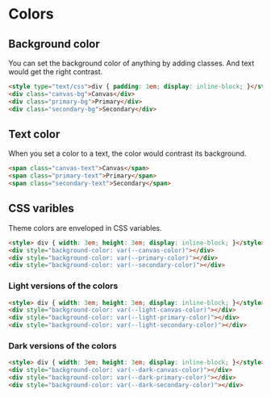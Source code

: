 # Colors

## Background color

You can set the background color of anything by adding classes. And text would get the right contrast.

```HTML
<style type="text/css">div { padding: 1em; display: inline-block; }</style>
<div class="canvas-bg">Canvas</div>
<div class="primary-bg">Primary</div>
<div class="secondary-bg">Secondary</div>
```

## Text color

When you set a color to a text, the color would contrast its background.

```HTML
<span class="canvas-text">Canvas</span>
<span class="primary-text">Primary</span>
<span class="secondary-text">Secondary</span>
```

## CSS varibles

Theme colors are enveloped in CSS variables.

```HTML
<style> div { width: 3em; height: 3em; display: inline-block; }</style>
<div style="background-color: var(--canvas-color)"></div>
<div style="background-color: var(--primary-color)"></div>
<div style="background-color: var(--secondary-color)"></div>
```

### Light versions of the colors

```HTML
<style> div { width: 3em; height: 3em; display: inline-block; }</style>
<div style="background-color: var(--light-canvas-color)"></div>
<div style="background-color: var(--light-primary-color)"></div>
<div style="background-color: var(--light-secondary-color)"></div>
```

### Dark versions of the colors

```HTML
<style> div { width: 3em; height: 3em; display: inline-block; }</style>
<div style="background-color: var(--dark-canvas-color)"></div>
<div style="background-color: var(--dark-primary-color)"></div>
<div style="background-color: var(--dark-secondary-color)"></div>
```
